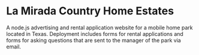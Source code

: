 # La Mirada Country Home Estates
A node.js advertising and rental application website for a mobile home park located in Texas. Deployment includes forms for rental applications and forms for asking questions that are sent to the manager of the park via email.
